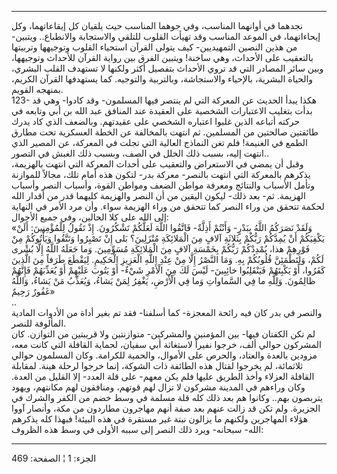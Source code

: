 ------------------------------------------------------------------------

نجدهما في أوانهما المناسب، وفي جوهما المناسب حيث يلقيان كل إيقاعاتهما،
وكل إيحاءاتهما، في الموعد المناسب وقد تهيأت القلوب للتلقي والاستجابة
والانطباع.. ويتبين- من هذين النصين التمهيديين- كيف يتولى القرآن استحياء
القلوب وتوجيهها وتربيتها بالتعقيب على الأحداث، وهي ساخنة! ويتبين الفرق
بين رواية القرآن للأحداث وتوجيهها، وبين سائر المصادر التي قد تروي
الأحداث بتفصيل أكثر ولكنها لا تستهدف القلب البشري، والحياة البشرية،
بالإحياء والاستجاشة، وبالتربية والتوجيه. كما يستهدفها القرآن الكريم،
بمنهجه القويم.  
123- هكذا يبدأ الحديث عن المعركة التي لم ينتصر فيها المسلمون- وقد كادوا-
وهي قد بدأت بتغليب الاعتبارات الشخصية على العقيدة عند المنافق عبد الله
بن أبي وتابعه في حركته أتباعه الذين غلبوا اعتباره الشخصي على عقيدتهم.
وبالضعف الذي كاد يدرك طائفتين صالحتين من المسلمين. ثم انتهت بالمخالفة عن
الخطة العسكرية تحت مطارق الطمع في الغنيمة! فلم تغن النماذج العالية التي
تجلت في المعركة، عن المصير الذي انتهت إليه، بسبب ذلك الخلل في الصف،
وبسبب ذلك الغبش في التصور..  
وقبل أن يمضي في الاستعراض والتعقيب على أحداث المعركة التي انتهت
بالهزيمة، يذكرهم بالمعركة التي انتهت بالنصر- معركة بدر- لتكون هذه أمام
تلك، مجالاً للموازنة وتأمل الأسباب والنتائج ومعرفة مواطن الضعف ومواطن
القوة، وأسباب النصر وأسباب الهزيمة. ثم- بعد ذلك- ليكون اليقين من أن
النصر والهزيمة كليهما قدر من أقدار الله لحكمة تتحقق من وراء النصر كما
تتحقق من وراء الهزيمة سواء. وأن مرد الأمر في النهاية إلى الله على كلا
الحالين، وفي جميع الأحوال:  
«وَلَقَدْ نَصَرَكُمُ اللَّهُ بِبَدْرٍ- وَأَنْتُمْ أَذِلَّةٌ- فَاتَّقُوا اللَّهَ لَعَلَّكُمْ تَشْكُرُونَ. إِذْ تَقُولُ
لِلْمُؤْمِنِينَ: أَلَنْ يَكْفِيَكُمْ أَنْ يُمِدَّكُمْ رَبُّكُمْ بِثَلاثَةِ آلافٍ مِنَ الْمَلائِكَةِ مُنْزَلِينَ؟ بَلى
إِنْ تَصْبِرُوا وَتَتَّقُوا وَيَأْتُوكُمْ مِنْ فَوْرِهِمْ هذا، يُمْدِدْكُمْ رَبُّكُمْ بِخَمْسَةِ آلافٍ مِنَ
الْمَلائِكَةِ مُسَوِّمِينَ. وَما جَعَلَهُ اللَّهُ إِلَّا بُشْرى لَكُمْ، وَلِتَطْمَئِنَّ قُلُوبُكُمْ بِهِ. وَمَا
النَّصْرُ إِلَّا مِنْ عِنْدِ اللَّهِ الْعَزِيزِ الْحَكِيمِ. لِيَقْطَعَ طَرَفاً مِنَ الَّذِينَ كَفَرُوا، أَوْ
يَكْبِتَهُمْ فَيَنْقَلِبُوا خائِبِينَ- لَيْسَ لَكَ مِنَ الْأَمْرِ شَيْءٌ- أَوْ يَتُوبَ عَلَيْهِمْ أَوْ يُعَذِّبَهُمْ
فَإِنَّهُمْ ظالِمُونَ. وَلِلَّهِ ما فِي السَّماواتِ وَما فِي الْأَرْضِ، يَغْفِرُ لِمَنْ يَشاءُ، وَيُعَذِّبُ مَنْ
يَشاءُ، وَاللَّهُ غَفُورٌ رَحِيمٌ»  
..  
والنصر في بدر كان فيه رائحة المعجزة- كما أسلفنا- فقد تم بغير أداة من
الأدوات المادية المألوفة للنصر.  
لم تكن الكفتان فيها- بين المؤمنين والمشركين- متوازنتين ولا قريبتين من
التوازن. كان المشركون حوالي ألف، خرجوا نفيراً لاستغاثة أبي سفيان، لحماية
القافلة التي كانت معه، مزودين بالعدة والعتاد، والحرص على الأموال،
والحمية للكرامة. وكان المسلمون حوالي ثلاثمائة، لم يخرجوا لقتال هذه
الطائفة ذات الشوكة، إنما خرجوا لرحلة هينة. لمقابلة القافلة العزلاء وأخذ
الطريق عليها فلم يكن معهم- على قلة العدد- إلا القليل من العدة. وكان
وراءهم في المدينة مشركون لا تزال لهم قوتهم، ومنافقون لهم مكانتهم، ويهود
يتربصون بهم.. وكانوا هم بعد ذلك كله قلة مسلمة في وسط خضم من الكفر والشرك
في الجزيرة. ولم تكن قد زالت عنهم بعد صفة أنهم مهاجرون مطاردون من مكة،
وأنصار آووا هؤلاء المهاجرين ولكنهم ما يزالون نبتة غير مستقرة في هذه
البيئة! فبهذا كله يذكرهم الله- سبحانه- ويرد ذلك النصر إلى سببه الأولى في
وسط هذه الظروف:

------------------------------------------------------------------------

الجزء: 1 ¦ الصفحة: 469
